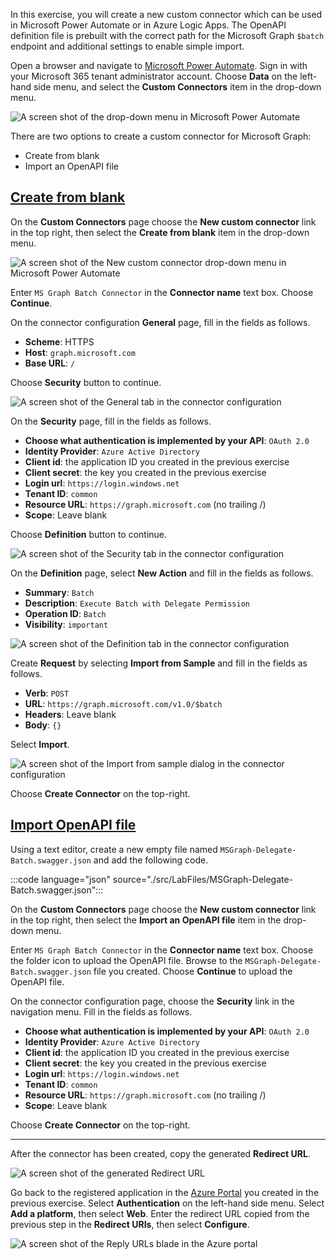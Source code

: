 <!-- markdownlint-disable MD002 MD041 -->

In this exercise, you will create a new custom connector which can be used in Microsoft Power Automate or in Azure Logic Apps. The OpenAPI definition file is prebuilt with the correct path for the Microsoft Graph `$batch` endpoint and additional settings to enable simple import.

Open a browser and navigate to [Microsoft Power Automate](https://powerautomate.microsoft.com/). Sign in with your Microsoft 365 tenant administrator account. Choose **Data** on the left-hand side menu, and select the **Custom Connectors** item in the drop-down menu.

![A screen shot of the drop-down menu in Microsoft Power Automate](../../images/power-automate/custom-connectors.png)

There are two options to create a custom connector for Microsoft Graph:

- Create from blank
- Import an OpenAPI file

## [Create from blank](#tab/blank)

On the **Custom Connectors** page choose the **New custom connector** link in the top right, then select the **Create from blank** item in the drop-down menu.

![A screen shot of the New custom connector drop-down menu in Microsoft Power Automate](../../images/power-automate/new-connector.png)

Enter `MS Graph Batch Connector` in the **Connector name** text box. Choose **Continue**.

On the connector configuration **General** page, fill in the fields as follows.

- **Scheme**: HTTPS
- **Host**: `graph.microsoft.com`
- **Base URL**: `/`

Choose **Security** button to continue.

![A screen shot of the General tab in the connector configuration](../../images/power-automate/general-tab.png)

On the **Security** page, fill in the fields as follows.

- **Choose what authentication is implemented by your API**: `OAuth 2.0`
- **Identity Provider**: `Azure Active Directory`
- **Client id**: the application ID you created in the previous exercise
- **Client secret**: the key you created in the previous exercise
- **Login url**: `https://login.windows.net`
- **Tenant ID**: `common`
- **Resource URL**: `https://graph.microsoft.com` (no trailing /)
- **Scope**: Leave blank

Choose **Definition** button to continue.

![A screen shot of the Security tab in the connector configuration](../../images/power-automate/security-tab.png)

On the **Definition** page, select **New Action** and fill in the fields as follows.

- **Summary**: `Batch`
- **Description**: `Execute Batch with Delegate Permission`
- **Operation ID**: `Batch`
- **Visibility**: `important`

![A screen shot of the Definition tab in the connector configuration](../../images/power-automate/definition-tab.png)

Create **Request** by selecting **Import from Sample** and fill in the fields as follows.

- **Verb**: `POST`
- **URL**: `https://graph.microsoft.com/v1.0/$batch`
- **Headers**: Leave blank
- **Body**: `{}`

Select **Import**.

![A screen shot of the Import from sample dialog in the connector configuration](../../images/power-automate/import-sample.png)

Choose **Create Connector** on the top-right.

## [Import OpenAPI file](#tab/openapi)

Using a text editor, create a new empty file named `MSGraph-Delegate-Batch.swagger.json` and add the following code.

:::code language="json" source="./src/LabFiles/MSGraph-Delegate-Batch.swagger.json":::

On the **Custom Connectors** page choose the **New custom connector** link in the top right, then select the **Import an OpenAPI file** item in the drop-down menu.

Enter `MS Graph Batch Connector` in the **Connector name** text box. Choose the folder icon to upload the OpenAPI file. Browse to the `MSGraph-Delegate-Batch.swagger.json` file you created. Choose **Continue** to upload the OpenAPI file.

On the connector configuration page, choose the **Security** link in the navigation menu. Fill in the fields as follows.

- **Choose what authentication is implemented by your API**: `OAuth 2.0`
- **Identity Provider**: `Azure Active Directory`
- **Client id**: the application ID you created in the previous exercise
- **Client secret**: the key you created in the previous exercise
- **Login url**: `https://login.windows.net`
- **Tenant ID**: `common`
- **Resource URL**: `https://graph.microsoft.com` (no trailing /)
- **Scope**: Leave blank

Choose **Create Connector** on the top-right.

---

After the connector has been created, copy the generated **Redirect URL**.

![A screen shot of the generated Redirect URL](../../images/power-automate/redirect-url.png)

Go back to the registered application in the [Azure Portal](https://aad.portal.azure.com) you created in the previous exercise. Select **Authentication** on the left-hand side menu. Select **Add a platform**, then select **Web**. Enter the redirect URL copied from the previous step in the **Redirect URIs**, then select **Configure**.

![A screen shot of the Reply URLs blade in the Azure portal](../../images/power-automate/update-app-reg.png)
